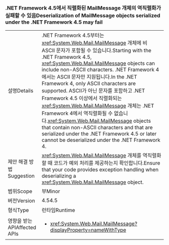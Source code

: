 ### <a name="deserialization-of-mailmessage-objects-serialized-under-the-net-framework-45-may-fail"></a><span data-ttu-id="b48c8-101">.NET Framework 4.5에서 직렬화된 MailMessage 개체의 역직렬화가 실패할 수 있음</span><span class="sxs-lookup"><span data-stu-id="b48c8-101">Deserialization of MailMessage objects serialized under the .NET Framework 4.5 may fail</span></span>

|   |   |
|---|---|
|<span data-ttu-id="b48c8-102">설명</span><span class="sxs-lookup"><span data-stu-id="b48c8-102">Details</span></span>|<span data-ttu-id="b48c8-103">.NET Framework 4.5부터는 <xref:System.Web.Mail.MailMessage> 개체에 비 ASCII 문자가 포함될 수 있습니다.</span><span class="sxs-lookup"><span data-stu-id="b48c8-103">Starting with the .NET Framework 4.5, <xref:System.Web.Mail.MailMessage> objects can include non-ASCII characters.</span></span> <span data-ttu-id="b48c8-104">.NET Framework 4에서는 ASCII 문자만 지원됩니다.</span><span class="sxs-lookup"><span data-stu-id="b48c8-104">In the .NET Framework 4, only ASCII characters are supported.</span></span> <span data-ttu-id="b48c8-105">ASCII가 아닌 문자를 포함하고 .NET Framework 4.5 이상에서 직렬화되는 <xref:System.Web.Mail.MailMessage> 개체는 .NET Framework 4에서 역직렬화될 수 없습니다.</span><span class="sxs-lookup"><span data-stu-id="b48c8-105"><xref:System.Web.Mail.MailMessage> objects that contain non-ASCII characters and that are serialized under the .NET Framework 4.5 or later cannot be deserialized under the .NET Framework 4.</span></span>|
|<span data-ttu-id="b48c8-106">제안 해결 방법</span><span class="sxs-lookup"><span data-stu-id="b48c8-106">Suggestion</span></span>|<span data-ttu-id="b48c8-107"><xref:System.Web.Mail.MailMessage> 개체를 역직렬화할 때 코드가 예외 처리를 제공하는지 확인합니다.</span><span class="sxs-lookup"><span data-stu-id="b48c8-107">Ensure that your code provides exception handling when deserializing a <xref:System.Web.Mail.MailMessage> object.</span></span>|
|<span data-ttu-id="b48c8-108">범위</span><span class="sxs-lookup"><span data-stu-id="b48c8-108">Scope</span></span>|<span data-ttu-id="b48c8-109">부</span><span class="sxs-lookup"><span data-stu-id="b48c8-109">Minor</span></span>|
|<span data-ttu-id="b48c8-110">버전</span><span class="sxs-lookup"><span data-stu-id="b48c8-110">Version</span></span>|<span data-ttu-id="b48c8-111">4.5</span><span class="sxs-lookup"><span data-stu-id="b48c8-111">4.5</span></span>|
|<span data-ttu-id="b48c8-112">형식</span><span class="sxs-lookup"><span data-stu-id="b48c8-112">Type</span></span>|<span data-ttu-id="b48c8-113">런타임</span><span class="sxs-lookup"><span data-stu-id="b48c8-113">Runtime</span></span>|
|<span data-ttu-id="b48c8-114">영향을 받는 API</span><span class="sxs-lookup"><span data-stu-id="b48c8-114">Affected APIs</span></span>|<ul><li><xref:System.Web.Mail.MailMessage?displayProperty=nameWithType></li></ul>|

